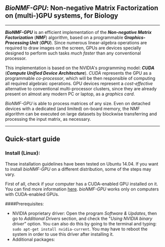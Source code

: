 <!--
 ************************************************************************
 *
 * BioNMF-GPU 2.0 -- Non-negative Matrix Factorization on (multi-)GPU systems.
 *
 * Copyright (C) 2011-2014:
 *
 *		Edgardo Mejia-Roa(*), Carlos Garcia(*), Jose Ignacio Gomez(*),
 *		Manuel Prieto(*), Francisco Tirado(*) and Alberto Pascual-Montano(**).
 *
 *		(*)  ArTeCS Group, Complutense University of Madrid (UCM), Spain.
 *		(**) Functional Bioinformatics Group, Biocomputing Unit,
 *		     National Center for Biotechnology-CSIC, Madrid, Spain.
 *
 *		E-mail for E. Mejia-Roa: <edgardomejia@fis.ucm.es>
 *		E-mail for A. Pascual-Montano: <pascual@cnb.csic.es>
 *
 *
 * This file is part of bioNMF-GPU.
 *
 * BioNMF-GPU is free software: you can redistribute it and/or modify
 * it under the terms of the GNU General Public License as published by
 * the Free Software Foundation, either version 3 of the License, or
 * (at your option) any later version.
 *
 * BioNMF-GPU is distributed in the hope that it will be useful,
 * but WITHOUT ANY WARRANTY; without even the implied warranty of
 * MERCHANTABILITY or FITNESS FOR A PARTICULAR PURPOSE. See the
 * GNU General Public License for more details.
 *
 * You should have received a copy of the GNU General Public License
 * along with BioNMF-GPU. If not, see <http://www.gnu.org/licenses/>.
 *
 ************************************************************************
-->

<!-- ==================================================== -->
 <html lang="en" xml:lang="en" xmlns="http://www.w3.org/1999/xhtml">
 <head>
   <meta name="application-name" content="BioNMF-GPU"/>
   <meta name="author" content="Edgardo Mejia-Roa (edgardomejia@fis.ucm.es), Carlos Garcia, Jose Ignacio Gomez, Manuel Prieto, Francisco Tirado, and Alberto Pascual-Montano (pascual@cnb.csic.es)."/>
   <meta name="description" content="Non-negative Matrix Factorization (NMF) on (multi-)GPU systems, for Biology."/>
   <meta name="keywords" content="bioNMF, NMF, Matrix factorization, GPU, multi-GPU, GPGPU, NVIDIA, CUDA, CUBLAS, Bioinformatics"/>
   <meta name="language" content="en"/>
   <meta name="copyright" content="(C) 2011-2014 Edgardo Mejia-Roa (edgardomejia@fis.ucm.es). ArTeCS Group, Complutense University of Madrid (UCM), Spain."/>
   <meta http-equiv="content-Type" content="text/html; charset=UTF-8"/>
   <meta http-equiv="last-modified" content="2014/04/30" scheme="YYYY/MM/DD"/>
   <link rel="stylesheet" type="text/css" href="styles.css"/>
   <title>BioNMF-GPU: Non-negative Matrix Factorization on (multi-)GPU systems</title>
 </head>
 <body>

<!-- ==================================================== -->

## *BioNMF-GPU*: Non-negative Matrix Factorization on (multi-)GPU systems, for Biology

*****************************

***BioNMF-GPU*** is an efficient implementation of the ***Non-negative Matrix Factorization*** (***NMF***) algorithm, based on a programmable ***Graphics-Processing Unit*** (***GPU***). Since numerous linear-algebra operations are required to draw images on the screen, GPUs are devices specially designed to perform such tasks *much faster* than any conventional processor.

This implementation is based on the NVIDIA's programming model: ***CUDA*** (***Compute Unified Device Architecture***). *CUDA* represents the GPU as a programmable *co-processor*, which will be then responsible of computing all required algebraic operations. GPU devices represent a *cost-effective* alternative to conventional multi-processor clusters, since they are already present on almost any modern PC or laptop, as a *graphics card*.

*BioNMF-GPU* is able to process matrices of any size. Even on detached devices with a dedicated (and limited) on-board memory, the NMF algorithm can be executed on large datasets by blockwise transferring and processing the input matrix, as necessary.

<!--Finally, this software can make use of multiple GPU devices through ***MPI*** (***Message-Passing Interface***).-->


*****************************

## Quick-start guide

<!-- ALERT: TODO: Quick start guide  -->
### Install (Linux):
These installation guidelines have been tested on Ubuntu 14.04. If you want to install *bioNMF-GPU* on a different distribution, some of the steps may vary.

First of all, check if your computer has a CUDA-enabled GPU installed on it. You can find more information [here](https://developer.nvidia.com/cuda-gpus). *bioNMF-GPU* works only on computers with CUDA-enabled GPUs.

####Prerequisites:
+ NVIDIA proprietary driver: Open the program *Software & Updates*, then go to *Additional Drivers* section, and check the "*Using NVIDIA binary driver*" option. You can also do this by going to the terminal and typing: `sudo apt-get install nvidia-current`. You may have to reboot the system in order to use this driver after installing it.
+ Additional packages:

<!-- ==================================================== -->
 </body>
 </html>

<!--
// kate: backspace-indents off; folding-markers on; indent-mode normal; indent-width 3; keep-extra-spaces off; newline-at-eof on; remove-trailing-space off; replace-trailing-space-save off; replace-tabs off; replace-tabs-save off; remove-trailing-spaces none; tab-indents on; tab-width 4;
-->
